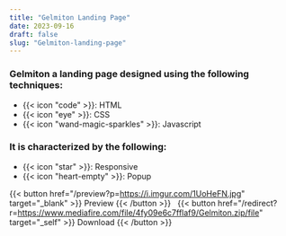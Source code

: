 ```yaml
---
title: "Gelmiton Landing Page"
date: 2023-09-16
draft: false
slug: "Gelmiton-landing-page"
---
```

### __Gelmiton__ a __landing page__ designed using the following techniques:
- {{< icon "code" >}}: HTML
- {{< icon "eye" >}}: CSS
- {{< icon "wand-magic-sparkles" >}}: Javascript  

### It is characterized by the following:
- {{< icon "star" >}}: Responsive
- {{< icon "heart-empty" >}}:  Popup

<!--adsense-->

{{< button href="/preview?p=https://i.imgur.com/1UoHeFN.jpg" target="_blank" >}}
Preview
{{< /button >}} &nbsp; {{< button href="/redirect?r=https://www.mediafire.com/file/4fy09e6c7fflaf9/Gelmiton.zip/file" target="_self" >}}
Download
{{< /button >}}